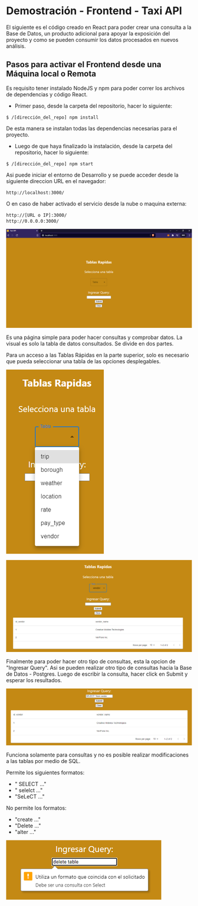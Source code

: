 # Demostración - Frontend - Taxi API

El siguiente es el código creado en React para poder crear una consulta a la Base de Datos, un producto adicional para apoyar la exposición del proyecto y como se pueden consumir los datos procesados en nuevos análisis.

## Pasos para activar el Frontend desde una Máquina local o Remota

Es requisito tener instalado NodeJS y npm para poder correr los archivos de dependencias y código React.

- Primer paso, desde la carpeta del repositorio, hacer lo siguiente:

``` CMD
$ /[dirección_del_repo] npm install
```

De esta manera se instalan todas las dependencias necesarias para el proyecto.

- Luego de que haya finalizado la instalación, desde la carpeta del repositorio, hacer lo siguiente:

``` CMD
$ /[dirección_del_repo] npm start
```

Asi puede iniciar el entorno de Desarrollo y se puede acceder desde la siguiente direccion URL en el navegador:

``` CMD
http://localhost:3000/
```

O en caso de haber activado el servicio desde la nube o maquina externa:

``` CMD
http://[URL o IP]:3000/
http://0.0.0.0:3000/
```

![main](./images/main.png)

Es una página simple para poder hacer consultas y comprobar datos. La visual es solo la tabla de datos consultados. Se divide en dos partes.

Para un acceso a las Tablas Rápidas en la parte superior, solo es necesario que pueda seleccionar una tabla de las opciones desplegables.

![main](./images/quick_table.png)

![main](./images/quick_table_1.png)

Finalmente para poder hacer otro tipo de consultas, esta la opcion de "Ingresar Query". Asi se pueden realizar otro tipo de consultas hacia la Base de Datos - Postgres. Luego de escribir la consulta, hacer click en Submit y esperar los resultados.

![main](./images/query_1.png)

Funciona solamente para consultas y no es posible realizar modificaciones a las tablas por medio de SQL.

Permite los siguientes formatos:

- "  SELECT ..."
- " selelct ..."
- "SeLeCT ..."

No permite los formatos:

- "create ..."
- "Delete ..."
- "alter ..."

![main](./images/query_2.png)

